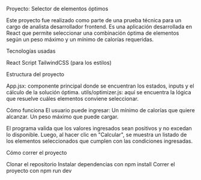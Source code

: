 Proyecto: Selector de elementos óptimos

Este proyecto fue realizado como parte de una prueba técnica para un cargo de analista desarrollador frontend. Es una aplicación desarrollada en React que permite seleccionar una combinación óptima de elementos según un peso máximo y un mínimo de calorías requeridas.


Tecnologías usadas

React
Script
TailwindCSS (para los estilos)


Estructura del proyecto

App.jsx: componente principal donde se encuentran los estados, inputs y el cálculo de la solución óptima.
utils/optimizer.js: aquí se encuentra la lógica que resuelve cuáles elementos conviene seleccionar.

Cómo funciona
El usuario puede ingresar:
Un mínimo de calorías que quiere alcanzar.
Un peso máximo que puede cargar.

El programa valida que los valores ingresados sean positivos y no excedan lo disponible. Luego, al hacer clic en "Calcular", se muestra un listado de los elementos seleccionados que cumplen con las condiciones ingresadas.

Cómo correr el proyecto

Clonar el repositorio
Instalar dependencias con npm install
Correr el proyecto con npm run dev
